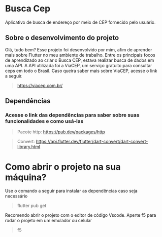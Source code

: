 # Busca Cep
Aplicativo de busca de endereço por meio de CEP fornecido pelo usuário.

## Sobre o desenvolvimento do projeto
Olá, tudo bem? Esse projeto foi desenvolvido por mim, afim de aprender mais sobre Flutter no meu ambiente de trabalho. Entre os
principais focos de aprendizado ao criar o Busca CEP, estava realizar busca de dados em uma API. A API utilizada foi a ViaCEP, um serviço 
gratuito para consultar ceps em todo o Brasil. Caso queira saber mais sobre ViaCEP, acesse o link a seguir.
> https://viacep.com.br/

## Dependências
### Acesse o link das dependências para saber sobre suas funcionalidades e como usá-las
> Pacote http: https://pub.dev/packages/http

> Convert: https://api.flutter.dev/flutter/dart-convert/dart-convert-library.html

# Como abrir o projeto na sua máquina?
Use o comando a seguir para instalar as dependências caso seja necessário
> flutter pub get

Recomendo abrir o projeto com o editor de código Vscode. Aperte f5 para rodar o projeto em um emulador ou celular
> f5

